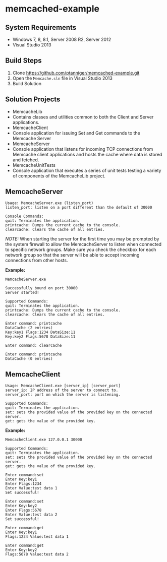 # memcached-example
## System Requirements
* Windows 7, 8, 8.1, Server 2008 R2, Server 2012
* Visual Studio 2013

## Build Steps
1. Clone https://github.com/ptanniger/memcached-example.git
2. Open the `Memcache.sln` file in Visual Studio 2013
3. Build Solution

## Solution Projects
* MemcacheLib
 * Contains classes and utilities common to both the Client and Server applications.
* MemcacheClient
 * Console application for issuing Set and Get commands to the Memcache Server
* MemcacheServer
 * Console application that listens for incoming TCP connections from Memcache client applications and hosts the cache where data is stored and fetched.
* MemcacheUnitTests
 * Console application that executes a series of unit tests testing a variety of components of the MemcacheLib project.

## MemcacheServer
    Usage: MemcacheServer.exe (listen_port)
    listen_port: listen on a port different than the default of 30000

    Console Commands:
    quit: Terminates the application.
    printcache: Dumps the current cache to the console.
    clearcache: Clears the cache of all entries.
*NOTE:* When starting the server for the first time you may be prompted by the system firewall to allow the MemcacheServer to listen when connected to specific network groups. Make sure you check the checkbox for each network group so that the server will be able to accept incoming connections from other hosts.

**Example:**
    
    MemcacheServer.exe
    
    Successfully bound on port 30000
    Server started!
    
    Supported Commands:
    quit: Terminates the application.
    printcache: Dumps the current cache to the console.
    clearcache: Clears the cache of all entries.
    
    Enter command: printcache
    DataCache (2 entries)
    Key:key1 Flags:1234 DataSize:11
    Key:key2 Flags:5678 DataSize:11
    
    Enter command: clearcache
    
    Enter command: printcache
    DataCache (0 entries)

## MemcacheClient
    Usage: MemcacheClient.exe [server_ip] [server_port]
    server_ip: IP address of the server to connect to.
    server_port: port on which the server is listening.
    
    Supported Commands:
    quit: Terminates the application.
    set: sets the provided value of the provided key on the connected server.
    get: gets the value of the provided key.

**Example:**  

    MemcacheClient.exe 127.0.0.1 30000
    
    Supported Commands:
    quit: Terminates the application.
    set: sets the provided value of the provided key on the connected server.
    get: gets the value of the provided key.
    
    Enter command:set
    Enter Key:key1
    Enter Flags:1234
    Enter Value:test data 1
    Set successful!
    
    Enter command:set
    Enter Key:key2
    Enter Flags:5678
    Enter Value:test data 2
    Set successful!
    
    Enter command:get
    Enter Key:key1
    Flags:1234 Value:test data 1
    
    Enter command:get
    Enter Key:key2
    Flags:5678 Value:test data 2
